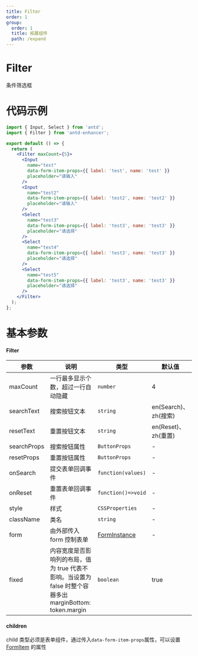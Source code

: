 ```yaml
---
title: Filter
order: 1
group:
  order: 1
  title: 拓展组件
  path: /expand
---
```


# Filter

条件筛选框

# 代码示例

```jsx
import { Input, Select } from 'antd';
import { Filter } from 'antd-enhancer';

export default () => {
  return (
    <Filter maxCount={5}>
      <Input
        name="test"
        data-form-item-props={{ label: 'test', name: 'test' }}
        placeholder="请输入"
      />
      <Input
        name="test2"
        data-form-item-props={{ label: 'test2', name: 'test2' }}
        placeholder="请输入"
      />
      <Select
        name="test3"
        data-form-item-props={{ label: 'test3', name: 'test3' }}
        placeholder="请选择"
      />
      <Select
        name="test4"
        data-form-item-props={{ label: 'test3', name: 'test3' }}
        placeholder="请选择"
      />
      <Select
        name="test5"
        data-form-item-props={{ label: 'test3', name: 'test3' }}
        placeholder="请选择"
      />
    </Filter>
  );
};
```

# 基本参数

#### Filter

| 参数        | 说明                                                                                                     | 类型                                                                | 默认值               |
| ----------- | -------------------------------------------------------------------------------------------------------- | ------------------------------------------------------------------- | -------------------- |
| maxCount    | 一行最多显示个数，超过一行自动隐藏                                                                       | `number`                                                            | 4                    |
| searchText  | 搜索按钮文本                                                                                             | `string`                                                            | en(Search)、zh(搜索) |
| resetText   | 重置按钮文本                                                                                             | `string`                                                            | en(Reset)、zh(重置)  |
| searchProps | 搜索按钮属性                                                                                             | `ButtonProps`                                                       | -                    |
| resetProps  | 重置按钮属性                                                                                             | `ButtonProps`                                                       | -                    |
| onSearch    | 提交表单回调事件                                                                                         | `function(values)`                                                  | -                    |
| onReset     | 重置表单回调事件                                                                                         | `function()=>void`                                                  | -                    |
| style       | 样式                                                                                                     | `CSSProperties`                                                     | -                    |
| className   | 类名                                                                                                     | `string`                                                            | -                    |
| form        | 由外部传入 form 控制表单                                                                                 | [FormInstance](https://ant.design/components/form-cn/#FormInstance) | -                    |
| fixed       | 内容宽度是否影响列的布局，值为 true 代表不影响。当设置为 false 时整个容器多出 marginBottom: token.margin | `boolean`                                                           | true                 |

#### children

child 类型必须是表单组件，通过传入`data-form-item-props`属性，可以设置 [FormItem](https://ant-design.antgroup.com/components/form-cn#formitem) 的属性
